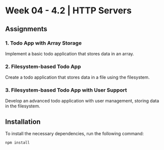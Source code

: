 # Week 04 - 4.2 | HTTP Servers

## Assignments

### 1. Todo App with Array Storage

Implement a basic todo application that stores data in an array.

### 2. Filesystem-based Todo App

Create a todo application that stores data in a file using the filesystem.

### 3. Filesystem-based Todo App with User Support

Develop an advanced todo application with user management, storing data in the filesystem.

## Installation

To install the necessary dependencies, run the following command:

```bash
npm install